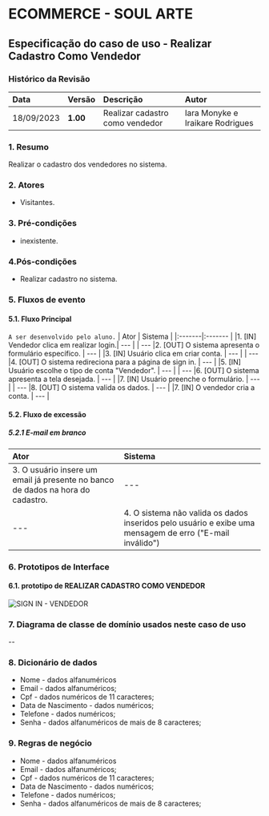 # ECOMMERCE - SOUL ARTE

## Especificação do caso de uso - Realizar Cadastro Como Vendedor
### Histórico da Revisão
|  Data  | Versão | Descrição | Autor |
|:-------|:-------|:----------|:------|
| 18/09/2023 | **1.00** | Realizar cadastro como vendedor | Iara Monyke e Iraikare Rodrigues |


### 1. Resumo 
Realizar o cadastro dos vendedores no sistema.

### 2. Atores 
- Visitantes.

### 3. Pré-condições
- inexistente.

### 4.Pós-condições
- Realizar cadastro no sistema.


### 5. Fluxos de evento

#### 5.1. Fluxo Principal 
`A ser desenvolvido pelo aluno.`
|  Ator  | Sistema |
|:-------|:------- |
|1. [IN] Vendedor clica em realizar login.| --- |
| --- |2. [OUT] O sistema apresenta o formulário específico. | --- |
|3. [IN] Usuário clica em criar conta. | --- |
| --- |4.  [OUT] O sistema redireciona para a página de sign in. | --- |
|5. [IN] Usuário escolhe o tipo de conta "Vendedor". | --- |
| --- |6.  [OUT] O sistema apresenta a tela desejada. | --- |
|7. [IN] Usuário preenche o formulário. | --- |
| --- |8.  [OUT] O sistema valida os dados. | --- |
|7. [IN] O vendedor cria a conta. | --- |


#### 5.2. Fluxo de excessão

##### 5.2.1 E-mail em branco
|  Ator  | Sistema |
|:-------|:------- |
|3. O usuário insere um email já presente no banco de dados na hora do cadastro. | --- |
|--- |4. O sistema não valida os dados inseridos pelo usuário e exibe uma mensagem de erro ("E-mail inválido") |


### 6. Prototipos de Interface
#### 6.1. prototipo de REALIZAR CADASTRO COMO VENDEDOR
![SIGN IN - VENDEDOR](https://github.com/PI-InfoWeb-CNAT/2023-Soul_Arte/assets/101957823/f1b5ffe1-cf97-46f2-91ce-76b4ec20f1a8)


### 7. Diagrama de classe de domínio usados neste caso de uso
--

### 8. Dicionário de dados
- Nome - dados alfanuméricos
- Email - dados alfanuméricos;
- Cpf - dados numéricos de 11 caracteres;
- Data de Nascimento - dados numéricos;
- Telefone - dados numéricos;
- Senha - dados alfanuméricos de mais de 8 caracteres;


### 9. Regras de negócio
- Nome - dados alfanuméricos
- Email - dados alfanuméricos;
- Cpf - dados numéricos de 11 caracteres;
- Data de Nascimento - dados numéricos;
- Telefone - dados numéricos;
- Senha - dados alfanuméricos de mais de 8 caracteres;
